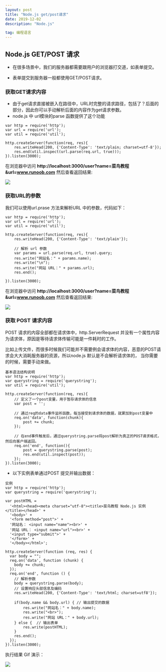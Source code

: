 ```yaml
---
layout: post
title: "Node.js get/post请求"
date: 2019-12-02 
description: "Node.js"

tag: 编程语言
---   
```



## Node.js GET/POST 请求

- 在很多场景中，我们的服务器都需要跟用户的浏览器打交道，如表单提交。

- 表单提交到服务器一般都使用GET/POST请求。

### 获取GET请求内容

- 由于get请求直接被嵌入在路径中，URL时完整的请求路径，包括了？后面的部分，因此你可以手动解析后面的内容作为get请求参数。
- node.js 中 url模块的parse 函数提供了这个功能

```
var http = require('http');
var url = require('url');
var util = require('util');
 
http.createServer(function(req, res){
    res.writeHead(200, {'Content-Type': 'text/plain; charset=utf-8'});
    res.end(util.inspect(url.parse(req.url, true)));
}).listen(3000);
```

在浏览器中访问 **http://localhost:3000/user?name=菜鸟教程&url=www.runoob.com** 然后查看返回结果:

![](https://www.runoob.com/wp-content/uploads/2014/06/4A1C02B2-2EB8-4976-9F35-F3760713D495.jpg)

### 获取URL的参数

我们可以使用url.prase 方法来解析URL 中的参数，代码如下：

```
var http = require('http');
var url = require('url');
var util = require('util');
 
http.createServer(function(req, res){
    res.writeHead(200, {'Content-Type': 'text/plain'});
 
    // 解析 url 参数
    var params = url.parse(req.url, true).query;
    res.write("网站名：" + params.name);
    res.write("\n");
    res.write("网站 URL：" + params.url);
    res.end();
 
}).listen(3000);
```

在浏览器中访问 **http://localhost:3000/user?name=菜鸟教程&url=www.runoob.com** 然后查看返回结果:

![](https://www.runoob.com/wp-content/uploads/2014/06/ADF34B0E-6715-41EE-9A88-4BE067100868.jpg)

###  获取 POST 请求内容

POST 请求的内容全部都在请求体中，http.ServerRequest 并没有一个属性内容为请求体，原因是等待请求体传输可能是一件耗时的工作。

比如上传文件，而很多时候我们可能并不需要例会请求体的内容，恶意的POST请求会大大消耗服务器的资源，所以node.js 默认是不会解析请求体的， 当你需要的时候，需要手动来做。

```
基本语法结构说明
var http = require('http');
var querystring = require('querystring');
var util = require('util');
 
http.createServer(function(req, res){
    // 定义了一个post变量，用于暂存请求体的信息
    var post = '';     
 
    // 通过req的data事件监听函数，每当接受到请求体的数据，就累加到post变量中
    req.on('data', function(chunk){    
        post += chunk;
    });
 
    // 在end事件触发后，通过querystring.parse将post解析为真正的POST请求格式，然后向客户端返回。
    req.on('end', function(){    
        post = querystring.parse(post);
        res.end(util.inspect(post));
    });
}).listen(3000);
```

- 以下实例表单通过POST 提交并输出数据：

```
实例
var http = require('http');
var querystring = require('querystring');
 
var postHTML = 
  '<html><head><meta charset="utf-8"><title>菜鸟教程 Node.js 实例</title></head>' +
  '<body>' +
  '<form method="post">' +
  '网站名： <input name="name"><br>' +
  '网站 URL： <input name="url"><br>' +
  '<input type="submit">' +
  '</form>' +
  '</body></html>';
 
http.createServer(function (req, res) {
  var body = "";
  req.on('data', function (chunk) {
    body += chunk;
  });
  req.on('end', function () {
    // 解析参数
    body = querystring.parse(body);
    // 设置响应头部信息及编码
    res.writeHead(200, {'Content-Type': 'text/html; charset=utf8'});
 
    if(body.name && body.url) { // 输出提交的数据
        res.write("网站名：" + body.name);
        res.write("<br>");
        res.write("网站 URL：" + body.url);
    } else {  // 输出表单
        res.write(postHTML);
    }
    res.end();
  });
}).listen(3000);
```

执行结果 Gif 演示：

![](https://www.runoob.com/wp-content/uploads/2014/06/nodepost.gif)

